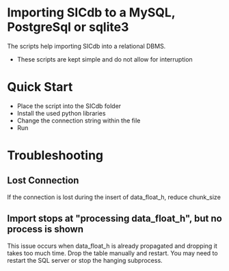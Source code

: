 # Importing SICdb to a MySQL, PostgreSql or sqlite3

The scripts help importing SICdb into a relational DBMS. 

- These scripts are kept simple and do not allow for interruption

# Quick Start

- Place the script into the SICdb folder
- Install the used python libraries
- Change the connection string within the file
- Run

# Troubleshooting

## Lost Connection

If the connection is lost during the insert of data_float_h, reduce chunk_size

## Import stops at "processing data_float_h", but no process is shown

This issue occurs when data_float_h is already propagated and dropping it takes too much time. Drop the table manually and restart. You may need to restart the SQL server or stop the hanging subprocess.